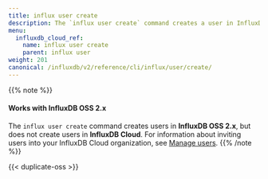 ```yaml
---
title: influx user create
description: The `influx user create` command creates a user in InfluxDB OSS.
menu:
  influxdb_cloud_ref:
    name: influx user create
    parent: influx user
weight: 201
canonical: /influxdb/v2/reference/cli/influx/user/create/
---
```


{{% note %}}
#### Works with InfluxDB OSS 2.x
The `influx user create` command creates users in **InfluxDB OSS 2.x**,
but does not create users in **InfluxDB Cloud**.
For information about inviting users into your InfluxDB Cloud organization, see
[Manage users](/influxdb/cloud/organizations/users/).
{{% /note %}}

{{< duplicate-oss >}}
